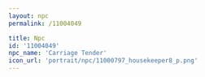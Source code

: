 ```yaml
---
layout: npc
permalink: /11004049

title: Npc
id: '11004049'
npc_name: 'Carriage Tender'
icon_url: 'portrait/npc/11000797_housekeeper8_p.png'
---
```

